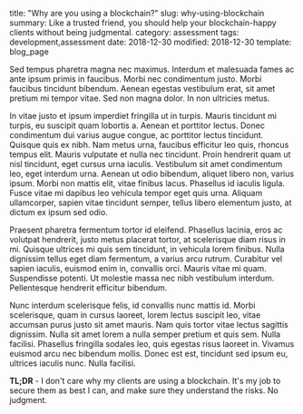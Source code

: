 title: "Why are you using a blockchain?"
slug: why-using-blockchain
summary: Like a trusted friend, you should help your blockchain-happy clients without being judgmental.
category: assessment
tags: development,assessment
date: 2018-12-30
modified: 2018-12-30
template: blog_page


Sed tempus pharetra magna nec maximus. Interdum et malesuada fames ac ante ipsum primis in faucibus. Morbi nec condimentum justo. Morbi faucibus tincidunt bibendum. Aenean egestas vestibulum erat, sit amet pretium mi tempor vitae. Sed non magna dolor. In non ultricies metus.

In vitae justo et ipsum imperdiet fringilla ut in turpis. Mauris tincidunt mi turpis, eu suscipit quam lobortis a. Aenean et porttitor lectus. Donec condimentum dui varius augue congue, ac porttitor lectus tincidunt. Quisque quis ex nibh. Nam metus urna, faucibus efficitur leo quis, rhoncus tempus elit. Mauris vulputate et nulla nec tincidunt. Proin hendrerit quam ut nisl tincidunt, eget cursus urna iaculis. Vestibulum sit amet condimentum leo, eget interdum urna. Aenean ut odio bibendum, aliquet libero non, varius ipsum. Morbi non mattis elit, vitae finibus lacus. Phasellus id iaculis ligula. Fusce vitae mi dapibus leo vehicula tempor eget quis urna. Aliquam ullamcorper, sapien vitae tincidunt semper, tellus libero elementum justo, at dictum ex ipsum sed odio.

Praesent pharetra fermentum tortor id eleifend. Phasellus lacinia, eros ac volutpat hendrerit, justo metus placerat tortor, at scelerisque diam risus in mi. Quisque ultrices mi quis sem tincidunt, in vehicula lorem finibus. Nulla dignissim tellus eget diam fermentum, a varius arcu rutrum. Curabitur vel sapien iaculis, euismod enim in, convallis orci. Mauris vitae mi quam. Suspendisse potenti. Ut molestie massa nec nibh vestibulum interdum. Pellentesque hendrerit efficitur bibendum.

Nunc interdum scelerisque felis, id convallis nunc mattis id. Morbi scelerisque, quam in cursus laoreet, lorem lectus suscipit leo, vitae accumsan purus justo sit amet mauris. Nam quis tortor vitae lectus sagittis dignissim. Nulla sit amet lorem a nulla semper pretium et quis sem. Nulla facilisi. Phasellus fringilla sodales leo, quis egestas risus laoreet in. Vivamus euismod arcu nec bibendum mollis. Donec est est, tincidunt sed ipsum eu, ultrices iaculis nunc. Nulla facilisi.

**TL;DR** - I don't care why my clients are using a blockchain. It's my job to secure them as best I can, and make sure they understand the risks. No judgment.
